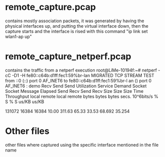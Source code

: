 
# remote_capture.pcap
contains mostly association packets, it was generated by having the physical interfaces up, and putting the virtual interface down, then the capture starts and the interface is rised with this command "ip link set wlan1-ap up" 

# remote_capture_netperf.pcap 
contains the traffic from a netperf execution 
root@LiMe-10194f:~# netperf -cC -D1 -H fe80::c64b:d1ff:fec1:59%br-lan
MIGRATED TCP STREAM TEST from ::0 (::) port 0 AF_INET6 to fe80::c64b:d1ff:fec1:59%br-l  an () port 0 AF_INET6 : demo
Recv   Send    Send                          Utilization       Service Demand
Socket Socket  Message  Elapsed              Send     Recv     Send    Recv
Size   Size    Size     Time     Throughput  local    remote   local   remote
bytes  bytes   bytes    secs.    10^6bits/s  % S      % S      us/KB   us/KB

131072  16384  16384    10.00       311.63   65.33    33.53    68.692  35.254 

# Other files 
other files where captured using the specific interface mentioned in the file name


